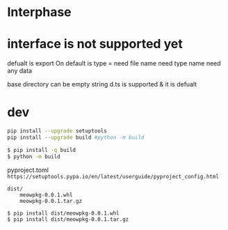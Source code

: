 # Interphase

# interface is not supported yet

defualt is export On
default is type = 
need file name
need type name
need any data

base directory can be empty string
d.ts is supported & it is defualt


# dev

```bash
pip install --upgrade setuptools
pip install --upgrade build #python -m build
```

```bash
$ pip install -q build
$ python -m build
```

pyproject.toml `https://setuptools.pypa.io/en/latest/userguide/pyproject_config.html`

```
dist/
    meowpkg-0.0.1.whl
    meowpkg-0.0.1.tar.gz
```

```bash
$ pip install dist/meowpkg-0.0.1.whl
$ pip install dist/meowpkg-0.0.1.tar.gz
```
